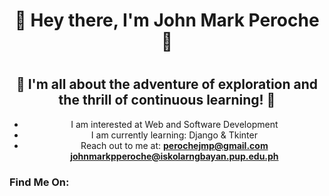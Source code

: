 <div align="center">

<h1 align ="center"> 👋 Hey there, I'm John Mark Peroche 👋 <h1>
<h2 align ="center"> 🚀 I'm all about the adventure of exploration and the thrill of continuous learning! 🚀</h2>

- I am interested at Web and Software Development 
- I am currently learning: Django & Tkinter
- Reach out to me at:
**perochejmp@gmail.com**
**johnmarkpperoche@iskolarngbayan.pup.edu.ph**


<h3 align="left">Find Me On:</h3>
